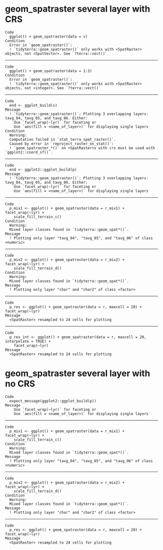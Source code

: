 # geom_spatraster several layer with CRS

    Code
      ggplot() + geom_spatraster(data = v)
    Condition
      Error in `geom_spatraster()`:
      ! `tidyterra::geom_spatraster()` only works with <SpatRaster> objects, not <SpatVector>. See `?terra::vect()`

---

    Code
      ggplot() + geom_spatraster(data = 1:3)
    Condition
      Error in `geom_spatraster()`:
      ! `tidyterra::geom_spatraster()` only works with <SpatRaster> objects, not <integer>. See `?terra::vect()`

---

    Code
      end <- ggplot_build(s)
    Message
      ! `tidyterra::geom_spatraster()`: Plotting 3 overlapping layers: tavg_04, tavg_05, and tavg_06. Either:
        Use `facet_wrap(~lyr)` for faceting or
        Use `aes(fill = <name_of_layer>)` for displaying single layers
    Condition
      Warning:
      Computation failed in `stat_terra_spat_raster()`.
      Caused by error in `reproject_raster_on_stat()`:
      ! `geom_spatraster_*()` on <SpatRaster>s with crs must be used with `ggplot2::coord_sf()`.

---

    Code
      end <- ggplot2::ggplot_build(p)
    Message
      ! `tidyterra::geom_spatraster()`: Plotting 3 overlapping layers: tavg_04, tavg_05, and tavg_06. Either:
        Use `facet_wrap(~lyr)` for faceting or
        Use `aes(fill = <name_of_layer>)` for displaying single layers

---

    Code
      p_mix1 <- ggplot() + geom_spatraster(data = r_mix1) + facet_wrap(~lyr) +
        scale_fill_terrain_c()
    Condition
      Warning:
      Mixed layer classes found in `tidyterra::geom_spat*()`.
    Message
      ! Plotting only layer "tavg_04", "tavg_05", and "tavg_06" of class <numeric>

---

    Code
      p_mix2 <- ggplot() + geom_spatraster(data = r_mix2) + facet_wrap(~lyr) +
        scale_fill_terrain_d()
    Condition
      Warning:
      Mixed layer classes found in `tidyterra::geom_spat*()`.
    Message
      ! Plotting only layer "char" and "char2" of class <factor>

---

    Code
      p_res <- ggplot() + geom_spatraster(data = r, maxcell = 20) + facet_wrap(~lyr)
    Message
      <SpatRaster> resampled to 24 cells for plotting

---

    Code
      p_res_int <- ggplot() + geom_spatraster(data = r, maxcell = 20, interpolate = TRUE) +
        facet_wrap(~lyr)
    Message
      <SpatRaster> resampled to 24 cells for plotting

# geom_spatraster several layer with no CRS

    Code
      expect_message(ggplot2::ggplot_build(p))
    Message
        Use `facet_wrap(~lyr)` for faceting or
        Use `aes(fill = <name_of_layer>)` for displaying single layers

---

    Code
      p_mix1 <- ggplot() + geom_spatraster(data = r_mix1) + facet_wrap(~lyr) +
        scale_fill_terrain_c()
    Condition
      Warning:
      Mixed layer classes found in `tidyterra::geom_spat*()`.
    Message
      ! Plotting only layer "tavg_04", "tavg_05", and "tavg_06" of class <numeric>

---

    Code
      p_mix2 <- ggplot() + geom_spatraster(data = r_mix2) + facet_wrap(~lyr) +
        scale_fill_terrain_d()
    Condition
      Warning:
      Mixed layer classes found in `tidyterra::geom_spat*()`.
    Message
      ! Plotting only layer "char" and "char2" of class <factor>

---

    Code
      p_res <- ggplot() + geom_spatraster(data = r, maxcell = 20) + facet_wrap(~lyr)
    Message
      <SpatRaster> resampled to 24 cells for plotting

